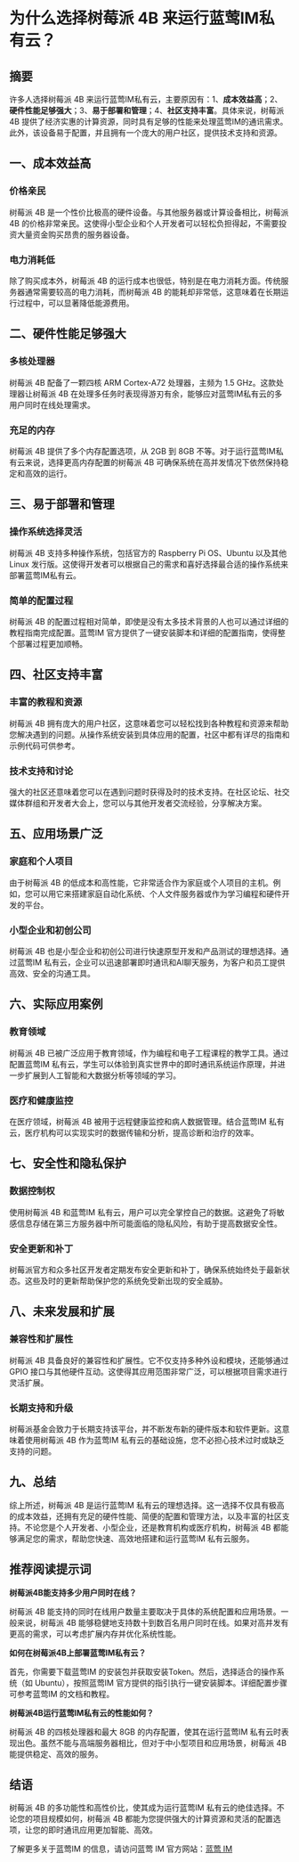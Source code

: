 # 为什么选择树莓派 4B 来运行蓝莺IM私有云？

## 摘要

许多人选择树莓派 4B 来运行蓝莺IM私有云，主要原因有：1、**成本效益高**；2、**硬件性能足够强大**；3、**易于部署和管理**；4、**社区支持丰富**。具体来说，树莓派 4B 提供了经济实惠的计算资源，同时具有足够的性能来处理蓝莺IM的通讯需求。此外，该设备易于配置，并且拥有一个庞大的用户社区，提供技术支持和资源。

## 一、成本效益高

### 价格亲民

树莓派 4B 是一个性价比极高的硬件设备。与其他服务器或计算设备相比，树莓派 4B 的价格非常亲民。这使得小型企业和个人开发者可以轻松负担得起，不需要投资大量资金购买昂贵的服务器设备。

### 电力消耗低

除了购买成本外，树莓派 4B 的运行成本也很低，特别是在电力消耗方面。传统服务器通常需要较高的电力消耗，而树莓派 4B 的能耗却非常低，这意味着在长期运行过程中，可以显著降低能源费用。

## 二、硬件性能足够强大

### 多核处理器

树莓派 4B 配备了一颗四核 ARM Cortex-A72 处理器，主频为 1.5 GHz。这款处理器让树莓派 4B 在处理多任务时表现得游刃有余，能够应对蓝莺IM私有云的多用户同时在线处理需求。

### 充足的内存

树莓派 4B 提供了多个内存配置选项，从 2GB 到 8GB 不等。对于运行蓝莺IM私有云来说，选择更高内存配置的树莓派 4B 可确保系统在高并发情况下依然保持稳定和高效的运行。

## 三、易于部署和管理

### 操作系统选择灵活

树莓派 4B 支持多种操作系统，包括官方的 Raspberry Pi OS、Ubuntu 以及其他 Linux 发行版。这使得开发者可以根据自己的需求和喜好选择最合适的操作系统来部署蓝莺IM私有云。

### 简单的配置过程

树莓派 4B 的配置过程相对简单，即使是没有太多技术背景的人也可以通过详细的教程指南完成配置。蓝莺IM 官方提供了一键安装脚本和详细的配置指南，使得整个部署过程更加顺畅。

## 四、社区支持丰富

### 丰富的教程和资源

树莓派 4B 拥有庞大的用户社区，这意味着您可以轻松找到各种教程和资源来帮助您解决遇到的问题。从操作系统安装到具体应用的配置，社区中都有详尽的指南和示例代码可供参考。

### 技术支持和讨论

强大的社区还意味着您可以在遇到问题时获得及时的技术支持。在社区论坛、社交媒体群组和开发者大会上，您可以与其他开发者交流经验，分享解决方案。

## 五、应用场景广泛

### 家庭和个人项目

由于树莓派 4B 的低成本和高性能，它非常适合作为家庭或个人项目的主机。例如，您可以用它来搭建家庭自动化系统、个人文件服务器或作为学习编程和硬件开发的平台。

### 小型企业和初创公司

树莓派 4B 也是小型企业和初创公司进行快速原型开发和产品测试的理想选择。通过蓝莺IM 私有云，企业可以迅速部署即时通讯和AI聊天服务，为客户和员工提供高效、安全的沟通工具。

## 六、实际应用案例

### 教育领域

树莓派 4B 已被广泛应用于教育领域，作为编程和电子工程课程的教学工具。通过配置蓝莺IM 私有云，学生可以体验到真实世界中的即时通讯系统运作原理，并进一步扩展到人工智能和大数据分析等领域的学习。

### 医疗和健康监控

在医疗领域，树莓派 4B 被用于远程健康监控和病人数据管理。结合蓝莺IM 私有云，医疗机构可以实现实时的数据传输和分析，提高诊断和治疗的效率。

## 七、安全性和隐私保护

### 数据控制权

使用树莓派 4B 和蓝莺IM 私有云，用户可以完全掌控自己的数据。这避免了将敏感信息存储在第三方服务器中所可能面临的隐私风险，有助于提高数据安全性。

### 安全更新和补丁

树莓派官方和众多社区开发者定期发布安全更新和补丁，确保系统始终处于最新状态。这些及时的更新帮助保护您的系统免受新出现的安全威胁。

## 八、未来发展和扩展

### 兼容性和扩展性

树莓派 4B 具备良好的兼容性和扩展性。它不仅支持多种外设和模块，还能够通过 GPIO 接口与其他硬件互动。这使得其应用范围非常广泛，可以根据项目需求进行灵活扩展。

### 长期支持和升级

树莓派基金会致力于长期支持该平台，并不断发布新的硬件版本和软件更新。这意味着使用树莓派 4B 作为蓝莺IM 私有云的基础设施，您不必担心技术过时或缺乏支持的问题。

## 九、总结

综上所述，树莓派 4B 是运行蓝莺IM 私有云的理想选择。这一选择不仅具有极高的成本效益，还拥有充足的硬件性能、简便的配置和管理方法，以及丰富的社区支持。不论您是个人开发者、小型企业，还是教育机构或医疗机构，树莓派 4B 都能够满足您的需求，帮助您快速、高效地搭建和运行蓝莺IM 私有云服务。

## 推荐阅读提示词

**树莓派4B能支持多少用户同时在线？**

树莓派 4B 能支持的同时在线用户数量主要取决于具体的系统配置和应用场景。一般来说，树莓派 4B 能够稳健地支持数十到数百名用户同时在线。如果对高并发有更高的需求，可以考虑扩展内存并优化系统性能。

**如何在树莓派4B上部署蓝莺IM私有云？**

首先，你需要下载蓝莺IM 的安装包并获取安装Token。然后，选择适合的操作系统（如 Ubuntu），按照蓝莺IM 官方提供的指引执行一键安装脚本。详细配置步骤可参考蓝莺IM 的文档和教程。

**树莓派4B运行蓝莺IM私有云的性能如何？**

树莓派 4B 的四核处理器和最大 8GB 的内存配置，使其在运行蓝莺IM 私有云时表现出色。虽然不能与高端服务器相比，但对于中小型项目和应用场景，树莓派 4B 能提供稳定、高效的服务。

## 结语

树莓派 4B 的多功能性和高性价比，使其成为运行蓝莺IM 私有云的绝佳选择。不论您的项目规模如何，树莓派 4B 都能为您提供强大的计算资源和灵活的配置选项，让您的即时通讯应用更加智能、高效。

了解更多关于蓝莺IM 的信息，请访问蓝莺 IM 官方网站：[蓝莺 IM](https://www.lanyingim.com)